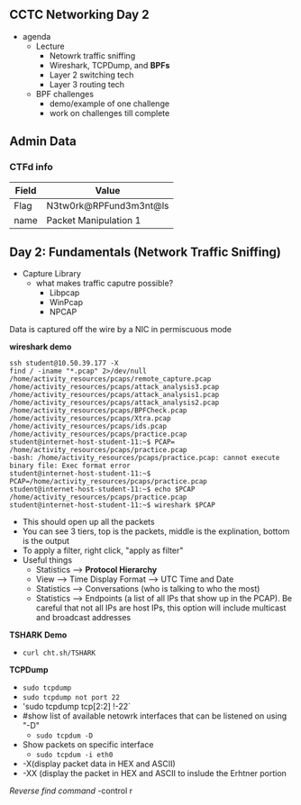 ## CCTC Networking Day 2 

- agenda
    - Lecture
        - Netowrk traffic sniffing
        - Wireshark, TCPDump, and **BPFs**
        - Layer 2 switching tech
        - Layer 3 routing tech
   - BPF challenges
        - demo/example of one challenge
        - work on challenges till complete 

## Admin Data 

### CTFd info
| Field | Value | 
|-|-|
| Flag | N3tw0rk@RPFund3m3nt@ls| 
| name | Packet Manipulation 1 | 

## Day 2: Fundamentals (Network Traffic Sniffing)
- Capture Library
    - what makes traffic caputre possible?
        - Libpcap
        - WinPcap
        - NPCAP

Data is captured off the wire by a NIC in permiscuous mode 

**wireshark demo**
```
ssh student@10.50.39.177 -X
find / -iname "*.pcap" 2>/dev/null
/home/activity_resources/pcaps/remote_capture.pcap
/home/activity_resources/pcaps/attack_analysis3.pcap
/home/activity_resources/pcaps/attack_analysis1.pcap
/home/activity_resources/pcaps/attack_analysis2.pcap
/home/activity_resources/pcaps/BPFCheck.pcap
/home/activity_resources/pcaps/Xtra.pcap
/home/activity_resources/pcaps/ids.pcap
/home/activity_resources/pcaps/practice.pcap
student@internet-host-student-11:~$ PCAP= /home/activity_resources/pcaps/practice.pcap
-bash: /home/activity_resources/pcaps/practice.pcap: cannot execute binary file: Exec format error
student@internet-host-student-11:~$ PCAP=/home/activity_resources/pcaps/practice.pcap
student@internet-host-student-11:~$ echo $PCAP
/home/activity_resources/pcaps/practice.pcap
student@internet-host-student-11:~$ wireshark $PCAP
```
- This should open up all the packets
- You can see 3 tiers, top is the packets, middle is the explination, bottom is the output
- To apply a filter, right click, "apply as filter" 
- Useful things
    - Statistics --> **Protocol Hierarchy**
    - View --> Time Display Format --> UTC Time and Date 
    - Statistics --> Conversations (who is talking to who the most)
    - Statistics --> Endpoints (a list of all IPs that show up in the PCAP). Be careful that not all IPs are host IPs, this option will include multicast and broadcast addresses 

**TSHARK Demo**
- `curl cht.sh/TSHARK` 

**TCPDump**
- `sudo tcpdump`
- `sudo tcpdump not port 22`
- 'sudo tcpdump tcp[2:2] !-22`
- #show list of available netowrk interfaces that can be listened on using "-D"
    - `sudo tcpdum -D`
- Show packets on specific interface
    - `sudo tcpdum -i eth0`
- -X(display packet data in HEX and ASCII)
- -XX (display the packet in HEX and ASCII to inslude the Erhtner portion


*Reverse find command*
-control r
